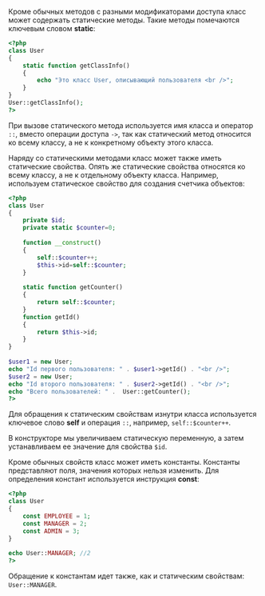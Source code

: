 Кроме обычных методов с разными модификаторами доступа класс может содержать статические методы. Такие методы помечаются ключевым словом **static**:

```php
<?php
class User
{
    static function getClassInfo()
    {
        echo "Это класс User, описывающий пользователя <br />";
    }
}
User::getClassInfo();
?>
```

При вызове статического метода используется имя класса и оператор `::`, вместо операции доступа `->`, так как статический метод относится ко всему классу, а не к конкретному объекту этого класса.

Наряду со статическими методами класс может также иметь статические свойства. Опять же статические свойства относятся ко всему классу, а не к отдельному объекту класса. Например, используем статическое свойство для создания счетчика объектов:

```php
<?php
class User
{
    private $id;
    private static $counter=0;
     
    function __construct()
    {
        self::$counter++;
        $this->id=self::$counter;
    }
     
    static function getCounter()
    {
        return self::$counter;
    }
    function getId()
    {
        return $this->id;
    }
}
 
$user1 = new User;
echo "Id первого пользователя: " . $user1->getId() . "<br />";
$user2 = new User;
echo "Id второго пользователя: " . $user2->getId() . "<br />";
echo "Всего пользователей: " .  User::getCounter();
?>
```

Для обращения к статическим свойствам изнутри класса используется ключевое слово **self** и операция `::`, например, `self::$counter++`.

В конструкторе мы увеличиваем статическую переменную, а затем устанавливаем ее значение для свойства `$id`.

Кроме обычных свойств класс может иметь константы. Константы представляют поля, значения которых нельзя изменить. Для определения констант используется инструкция **const**:

```php
<?php
class User
{
    const EMPLOYEE = 1;
    const MANAGER = 2;
    const ADMIN = 3;
}
 
echo User::MANAGER; //2
?>
```

Обращение к константам идет также, как и статическим свойствам: `User::MANAGER`.